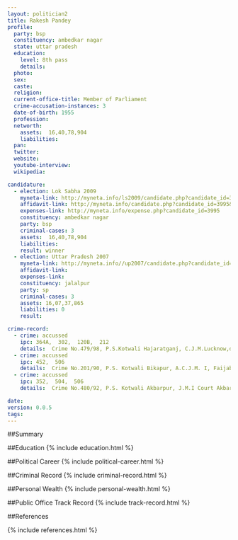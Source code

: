 ```yaml
---
layout: politician2
title: Rakesh Pandey
profile: 
  party: bsp
  constituency: ambedkar nagar
  state: uttar pradesh
  education: 
    level: 8th pass
    details: 
  photo: 
  sex: 
  caste: 
  religion: 
  current-office-title: Member of Parliament
  crime-accusation-instances: 3
  date-of-birth: 1955
  profession: 
  networth: 
    assets:  16,40,78,904
    liabilities: 
  pan: 
  twitter: 
  website: 
  youtube-interview: 
  wikipedia: 

candidature: 
  - election: Lok Sabha 2009
    myneta-link: http://myneta.info/ls2009/candidate.php?candidate_id=3995
    affidavit-link: http://myneta.info/candidate.php?candidate_id=3995&scan=original
    expenses-link: http://myneta.info/expense.php?candidate_id=3995
    constituency: ambedkar nagar 
    party: bsp
    criminal-cases: 3
    assets:  16,40,78,904
    liabilities: 
    result: winner 
  - election: Uttar Pradesh 2007
    myneta-link: http://myneta.info//up2007/candidate.php?candidate_id=228
    affidavit-link: 
    expenses-link: 
    constituency: jalalpur 
    party: sp
    criminal-cases: 3
    assets: 16,07,37,865
    liabilities: 0
    result:  

crime-record: 
  - crime: accussed
    ipc: 364A,  302,  120B,  212
    details:  Crime No.479/98, P.S.Kotwali Hajaratganj, C.J.M.Lucknow,dt. 02.02.07  
  - crime: accussed
    ipc: 452,  506
    details:  Crime No.201/90, P.S. Kotwali Bikapur, A.C.J.M. I, Faijabad Court, Dt. 28.04.07  
  - crime: accussed
    ipc: 352,  504,  506
    details:  Crime No.480/92, P.S. Kotwali Akbarpur, J.M.I Court Akbarpur  

date: 
version: 0.0.5
tags: 
---
```

##Summary


##Education
{% include education.html %}


##Political Career
{% include political-career.html %}


##Criminal Record
{% include criminal-record.html %}


##Personal Wealth
{% include personal-wealth.html %}


##Public Office Track Record
{% include track-record.html %}


##References


{% include references.html %}